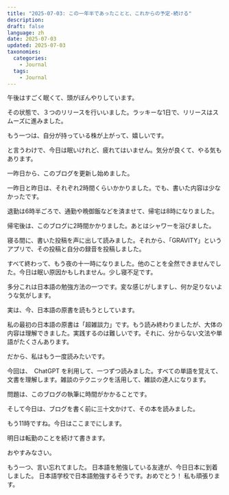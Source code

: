 ```yaml
---
title: "2025-07-03: この一年半であったことと、これからの予定-続ける"
description: 
draft: false
language: zh
date: 2025-07-03
updated: 2025-07-03
taxonomies:
  categories:
    - Journal
  tags:
    - Journal
---
```


午後はすごく眠くて、頭がぼんやりしています。

その状態で、３つのリリースを行いいました。ラッキーな1日で、リリースはスムーズに進みました。

もう一つは、自分が持っている株が上がって、嬉しいです。

と言うわけで、今日は眠いけれど、疲れてはいません。気分が良くて、やる気もあります。

<!-- more -->

一昨日から、このブログを更新し始めました。

一昨日と昨日は、それぞれ2時間くらいかかりました。でも、書いた内容は少なかったです。

退勤は6時半ごろで、通勤や晩御飯などを済ませて、帰宅は8時になりました。

帰宅後は、このブログに2時間かかりました。あとはシャワーを浴びました。

寝る間に、書いた投稿を声に出して読みました。それから、「GRAVITY」というアプリで、その投稿と自分の録音を投稿しました。

すべて終わって、もう夜の十一時になりました。他のことを全然できませんでした。今日は眠い原因かもしれません。少し寝不足です。

多分これは日本語の勉強方法の一つです。変な感じがしますし、何か足りないような気がします。

実は、今、日本語の原書を読もうとしています。

私の最初の日本語の原書は「超雑談力」です。もう読み終わりましたが、大体の内容は理解できました。実践するのは難しいです。それに、分からない文法や単語がたくさんあります。

だから、私はもう一度読みたいです。

今回は、　ChatGPT を利用して、一つずつ読みました。すべての単語を覚えて、文書を理解します。雑談のテクニックを活用して、雑談の達人になります。

問題は、このブログの執筆に時間がかかることです。

そして今日は、ブログを書く前に三十文かけて、その本を読みました。

もう11時ですね。今日はここまでにします。

明日は転勤のことを続けて書きます。

おやすみなさい。

もう一つ、言い忘れてました。
日本語を勉強している友達が、今日日本に到着しました。
日本語学校で日本語勉強するそうです。おめでとう！
私も頑張ります。





